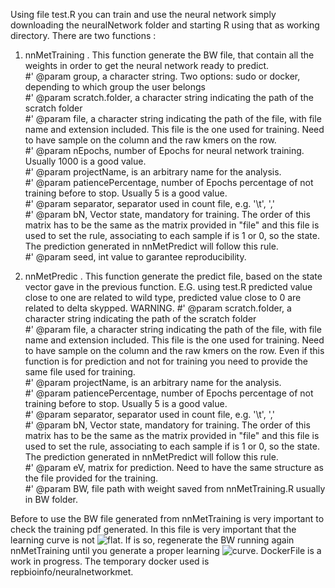 Using file test.R you can train and use the neural network simply downloading the neuralNetwork folder and starting R using that as working directory. There are two functions : 
1) nnMetTraining . This function generate the BW file, that contain all the weights in order to get the neural network ready to predict. <br/>
#' @param group, a character string. Two options: sudo or docker, depending to which group the user belongs<br/>
#' @param scratch.folder, a character string indicating the path of the scratch folder<br/>
#' @param file, a character string indicating the path of the file, with file name and extension included. This file is the one used for training. Need to have sample on the column and the raw kmers on the row. <br/>
#' @param nEpochs, number of Epochs for neural network training. Usually 1000 is a good value.<br/>
#' @param projectName, is an arbitrary name for the analysis. <br/>
#' @param patiencePercentage, number of Epochs percentage of not training before to stop. Usually 5 is a good value. <br/>
#' @param separator, separator used in count file, e.g. '\\t', ','<br/>
#' @param bN, Vector state, mandatory for training. The order of this matrix has to be the same as the matrix provided in "file" and this file is used to set the rule, associating to each sample if is 1 or 0, so the state. The prediction generated in nnMetPredict will follow this rule.  <br/>
#' @param seed, int value to garantee reproducibility.

2) nnMetPredic . This function generate the predict file, based on the state vector gave in the previous function. E.G. using test.R predicted value close to one are related to wild type, predicted value close to 0 are related to delta skypped. 
WARNING.
#' @param scratch.folder, a character string indicating the path of the scratch folder<br/>
#' @param file, a character string indicating the path of the file, with file name and extension included. This file is the one used for training. Need to have sample on the column and the raw kmers on the row. Even if this function is for prediction and not for training you need to provide the same file used for training. <br/>
#' @param projectName, is an arbitrary name for the analysis. <br/>
#' @param patiencePercentage, number of Epochs percentage of not training before to stop. Usually 5 is a good value. <br/>
#' @param separator, separator used in count file, e.g. '\\t', ','<br/>
#' @param bN, Vector state, mandatory for training. The order of this matrix has to be the same as the matrix provided in "file" and this file is used to set the rule, associating to each sample if is 1 or 0, so the state. The prediction generated in nnMetPredict will follow this rule.  <br/>
#' @param eV, matrix for prediction. Need to have the same structure as the file provided for the training. <br/>
#' @param BW, file path with weight saved from nnMetTraining.R usually in BW folder. <br/>

 Before to use the BW file generated from nnMetTraining is very important to check the training pdf generated. In this file is very important that the learning curve is not ![flat](https://github.com/kendomaniac/metObservatory/tree/master/NeuralNetwork/Pictures/learningWrong.png).
If is so, regenerate the BW running again nnMetTraining until you generate a proper learning 
![curve](https://github.com/kendomaniac/metObservatory/tree/master/NeuralNetwork/Pictures/learningCorrect.png?raw=true).
DockerFile is a work in progress. The temporary docker used is repbioinfo/neuralnetworkmet. 
